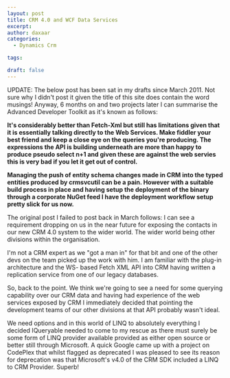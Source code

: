 ```yaml
---
layout: post
title: CRM 4.0 and WCF Data Services
excerpt: 
author: daxaar
categories:
  - Dynamics Crm

tags:

draft: false
---
```

UPDATE: The below post has been sat in my drafts since March 2011.  Not sure why I didn't post it given the title of this site does contain the word musings!  Anyway, 6 months on and two projects later I can summarise the Advanced Developer Toolkit as it's known as follows:

<strong>It's considerably better than Fetch-Xml but still has limitations given that it is essentially talking directly to the Web Services.  Make fiddler your best friend and keep a close eye on the queries you're producing.  The expressions the API is building underneath are more than happy to produce pseudo select n+1 and given these are against the web servies this is very bad if you let it get out of control.

Managing the push of entity schema changes made in CRM into the typed entities produced by crmsvcutil can be a pain.  However with a suitable build process in place and having setup the deployment of the binary through a corporate NuGet feed I have the deployment workflow setup pretty slick for us now.</strong>

The original post I failed to post back in March follows:
I can see a requirement dropping on us in the near future for exposing the contacts in our new CRM 4.0 system to the wider world.  The wider world being other divisions within the organisation.

I'm not a CRM expert as we "got a man in" for that bit and one of the other devs on the team picked up the work with him.  I am familiar with the plug-in architecture and the WS- based Fetch XML API into CRM having written a replication service from one of our legacy databases.

So, back to the point.  We think we're going to see a need for some querying capability over our CRM data and having had experience of the web services exposed by CRM I immediately decided that pointing the development teams of our other divisions at that API probably wasn't ideal.

We need options and in this world of LINQ to absolutely everything I decided IQueryable needed to come to my rescue as there must surely be some form of LINQ provider available provided as either open source or better still through Microsoft.  A quick Google came up with a project on CodePlex that whilst flagged as deprecated I was pleased to see its reason for deprecation was that Microsoft's v4.0 of the CRM SDK included a LINQ to CRM Provider.  Superb!
